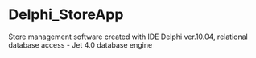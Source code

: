 # Delphi_StoreApp
Store management software created with IDE Delphi ver.10.04, relational database access - Jet 4.0 database engine
